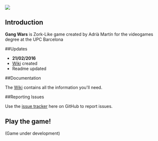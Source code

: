 ![](http://i66.tinypic.com/jgie6s.png)

## Introduction

**Gang Wars** is Zork-Like game created by Adrià Martín for the videogames degree at the UPC Barcelona 

##Updates

* **21/02/2016** 
 * [Wiki](https://github.com/TinoTano/Gang_Wars/wiki) created
 * Readme updated

##Documentation

The [Wiki](https://github.com/TinoTano/Gang_Wars/wiki) contains all the information you'll need.

##Reporting Issues

Use the [issue tracker](https://github.com/TinoTano/Gang_Wars/issues) here on GitHub to report issues.

## Play the game!

(Game under development)
